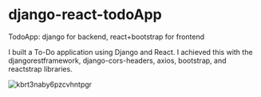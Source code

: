 # django-react-todoApp
TodoApp: django for backend, react+bootstrap for frontend

I built a To-Do application using Django and React. 
I achieved this with the djangorestframework, django-cors-headers, axios, bootstrap, and reactstrap libraries.

![kbrt3naby6pzcvhntpgr](https://user-images.githubusercontent.com/103546273/170848523-0767fd95-7143-4f6c-b0bd-9e1a1665f37c.gif)
